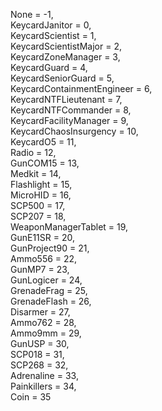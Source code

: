 None = -1,  
KeycardJanitor = 0,  
KeycardScientist = 1,  
KeycardScientistMajor = 2,  
KeycardZoneManager = 3,  
KeycardGuard = 4,  
KeycardSeniorGuard = 5,  
KeycardContainmentEngineer = 6,  
KeycardNTFLieutenant = 7,  
KeycardNTFCommander = 8,  
KeycardFacilityManager = 9,  
KeycardChaosInsurgency = 10,  
KeycardO5 = 11,  
Radio = 12,  
GunCOM15 = 13,  
Medkit = 14,  
Flashlight = 15,  
MicroHID = 16,  
SCP500 = 17,  
SCP207 = 18,  
WeaponManagerTablet = 19,  
GunE11SR = 20,  
GunProject90 = 21,  
Ammo556 = 22,  
GunMP7 = 23,  
GunLogicer = 24,  
GrenadeFrag = 25,  
GrenadeFlash = 26,  
Disarmer = 27,  
Ammo762 = 28,  
Ammo9mm = 29,  
GunUSP = 30,  
SCP018 = 31,  
SCP268 = 32,  
Adrenaline = 33,  
Painkillers = 34,  
Coin = 35  
